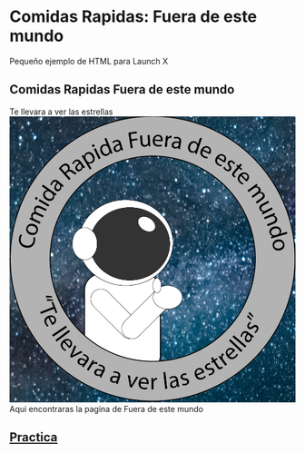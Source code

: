 # Comidas Rapidas: Fuera de este mundo
Pequeño ejemplo de HTML para Launch X

## Comidas Rapidas Fuera de este mundo
Te llevara a ver las estrellas
![Image text](https://github.com/Miller1999/Comidas-Rapidas-Fuera-de-este-mundo/blob/main/Logo.jpg)
Aqui encontraras la pagina de Fuera de este mundo 
## [Practica](https://github.com/Miller1999/Comidas-Rapidas-Fuera-de-este-mundo/blob/main/ComidaRapidaFueradeestemundo.html) 
